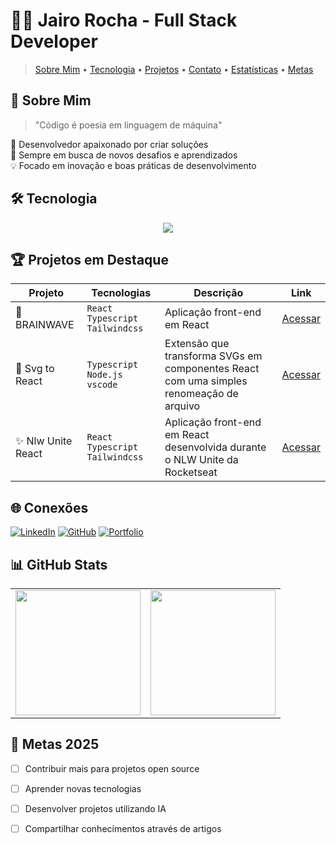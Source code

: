 # 👨‍💻 Jairo Rocha - Full Stack Developer

> [Sobre Mim](#-sobre-mim) • [Tecnologia](#-tecnologia) • [Projetos](#-projetos-em-destaque) • [Contato](#-conexões) • [Estatísticas](#-github-stats) • [Metas](#-metas)

## 🚀 Sobre Mim

> "Código é poesia em linguagem de máquina" 

<!-- 🎯 Desenvolvedor apaixonado por criar soluções que impactam positivamente a vida das pessoas   -->
🎯 Desenvolvedor apaixonado por criar soluções  
🌱 Sempre em busca de novos desafios e aprendizados  
💡 Focado em inovação e boas práticas de desenvolvimento

<!-- ```javascript
const jairo = {
    localização: "Brasil 🇧🇷",
    atualmente: "Desenvolvedor Full Stack",
    foco: ["Web Development", "Mobile Apps",],
    hobbies: ["Coding", "Tech News", "Gaming", "Coffee ☕"],
    desafioAtual: "Aprimorando conhecimentos em Arquitetura de Software",
    mensagem: function() {
        console.log("Transformando café em código desde sempre! ☕️ => 💻")
    }
};
``` -->

## 🛠️ Tecnologia

<div align="center">

![](https://skillicons.dev/icons?i=js,html,css,php,python,react,vue,nodejs,laravel,aws,docker,git)

</div>

## 🏆 Projetos em Destaque

<div align="center">
  
| Projeto | Tecnologias | Descrição | Link |
|---------|-------------|-----------|------|
| 🧠 BRAINWAVE | `React` `Typescript` `Tailwindcss` | Aplicação front-end em React | [Acessar](https://github.com/jairochabr/brainwave-react) |
| 🧩 Svg to React | `Typescript` `Node.js` `vscode` | Extensão que transforma SVGs em componentes React com uma simples renomeação de arquivo | [Acessar](https://github.com/jairochabr/svg-to-react) |
| ✨ Nlw Unite React | `React` `Typescript` `Tailwindcss` | Aplicação front-end em React desenvolvida durante o NLW Unite da Rocketseat | [Acessar](https://github.com/jairochabr/nlw-unite-react) |

</div>

## 🌐 Conexões

[![LinkedIn](https://img.shields.io/badge/LinkedIn-0077B5?style=for-the-badge&logo=linkedin&logoColor=white)](https://www.linkedin.com/in/jairochabr)
[![GitHub](https://img.shields.io/badge/GitHub-100000?style=for-the-badge&logo=github&logoColor=white)](https://github.com/jairochabr)
[![Portfolio](https://img.shields.io/badge/Portfolio-FF5722?style=for-the-badge&logo=todoist&logoColor=white)]('#')

## 📊 GitHub Stats

<div align="center">

<table>
  <tr>
    <td>
      <img height="200em" src="https://github-readme-stats.vercel.app/api?username=jairochabr&show_icons=true&theme=tokyonight&include_all_commits=true&count_private=true"/>
    </td>
    <td>
      <img height="200em" src="https://github-readme-stats.vercel.app/api/top-langs/?username=jairochabr&layout=compact&langs_count=7&theme=tokyonight"/>
    </td>
  </tr>
</table>

</div>

## 🎯 Metas 2025

- [ ] Contribuir mais para projetos open source
- [ ] Aprender novas tecnologias
- [ ] Desenvolver projetos utilizando IA
- [ ] Compartilhar conhecimentos através de artigos



